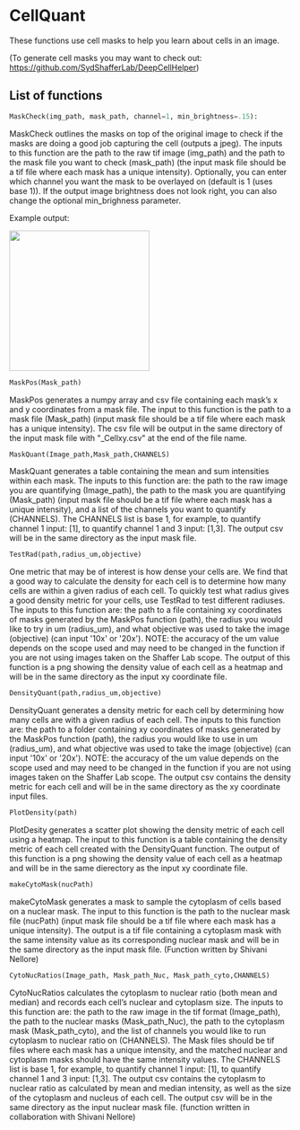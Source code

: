 # CellQuant
These functions use cell masks to help you learn about cells in an image.

(To generate cell masks you may want to check out: https://github.com/SydShafferLab/DeepCellHelper)

## List of functions

```python
MaskCheck(img_path, mask_path, channel=1, min_brightness=.15):
```
MaskCheck outlines the masks on top of the original image to check if the masks are doing a good job capturing the cell (outputs a jpeg). 
The inputs to this function are the path to the raw tif image (img_path) and the path to the mask file you want to check (mask_path) (the input mask file should be a tif file where each mask has a unique intensity). Optionally, you can enter which channel you want the mask to be overlayed on (default is 1 (uses base 1)). If the output image brightness does not look right, you can also change the optional min_brighness parameter.

Example output:

<img src="https://github.com/gharmange/CellQuant/blob/main/Images/MaskCheck_example.png" width="250" height="250">

```python
MaskPos(Mask_path)
```
MaskPos generates a numpy array and csv file containing each mask’s x and y coordinates from a mask file. The input to this function is the path to a mask file (Mask_path) (input mask file should be a tif file where each mask has a unique intensity). The csv file will be output
in the same directory of the input mask file with "_Cellxy.csv" at the end of the file name.

```python
MaskQuant(Image_path,Mask_path,CHANNELS)
```
MaskQuant generates a table containing the mean and sum intensities within each mask. The inputs to this function are: the path to the raw image you are quantifying (Image_path), the path to the mask you are quantifying (Mask_path) (input mask file should be a tif file where each mask has a unique intensity),
and a list of the channels you want to quantify (CHANNELS). The CHANNELS list is base 1, for example, to quantify channel 1 input: [1], to quantify channel 1 and 3 input: [1,3]. The output csv will be in the same directory as the input mask file.

```python
TestRad(path,radius_um,objective)
```
One metric that may be of interest is how dense your cells are. We find that a good way to calculate the density for each cell is to determine how many cells are within a given radius of each cell. To quickly test what radius
gives a good density metric for your cells, use TestRad to test different radiuses. The inputs to this function are: the path to a file containing xy coordinates of masks generated by the MaskPos function (path), the radius you would like to try in um (radius_um),
and what objective was used to take the image (objective) (can input '10x' or '20x'). NOTE: the accuracy of the um value depends on the scope used and may need to be changed in the function if you are not using images taken on the Shaffer Lab scope. The output of this function is a png showing the density value of each cell as a heatmap and will be in the same directory as the input xy coordinate file.

```python
DensityQuant(path,radius_um,objective)
```
DensityQuant generates a density metric for each cell by determining how many cells are with a given radius of each cell. The inputs to this function are: the path to a folder containing xy coordinates of masks generated by the MaskPos function (path),
the radius you would like to use in um (radius_um), and what objective was used to take the image (objective) (can input '10x' or '20x'). NOTE: the accuracy of the um value depends on the scope used and may need to be changed in the function if you are not using images taken on the Shaffer Lab scope. The output csv contains the density metric for each cell and will be in the same directory as the xy coordinate input files.

```python
PlotDensity(path)
```
PlotDesity generates a scatter plot showing the density metric of each cell using a heatmap. The input to this function is a table containing the density metric of each cell created with the DensityQuant function. The output of this function is a png showing the density value of each cell as a heatmap and will be in the same dierectory as the input xy coordinate file.


```python
makeCytoMask(nucPath)
```
makeCytoMask generates a mask to sample the cytoplasm of cells based on a nuclear mask. The input to this function is the path to the nuclear mask file (nucPath) (input mask file should be a tif file where each mask has a unique intensity). The output is a tif file containing a cytoplasm mask with the same intensity value as its corresponding nuclear mask and will be in the same directory as the input mask file. (Function written by Shivani Nellore)

```python
CytoNucRatios(Image_path, Mask_path_Nuc, Mask_path_cyto,CHANNELS)
```
CytoNucRatios calculates the cytoplasm to nuclear ratio (both mean and median) and records each cell’s nuclear and cytoplasm size. The inputs to this function are: the path to the raw image in the tif format (Image_path), the path to the nuclear masks (Mask_path_Nuc),
the path to the cytoplasm mask (Mask_path_cyto), and the list of channels you would like to run cytoplasm to nuclear ratio on (CHANNELS). The Mask files should be tif files where each mask has a unique intensity, and the matched nuclear and cytoplasm masks should have the 
same intensity values. The CHANNELS list is base 1, for example, to quantify channel 1 input: [1], to quantify channel 1 and 3 input: [1,3]. The output csv contains the cytoplasm to nuclear ratio as calculated by mean and median intensity, as well as the size of the cytoplasm and nucleus of each cell. The output csv will be in the same directory as the input nuclear mask file.
(function written in collaboration with Shivani Nellore)
